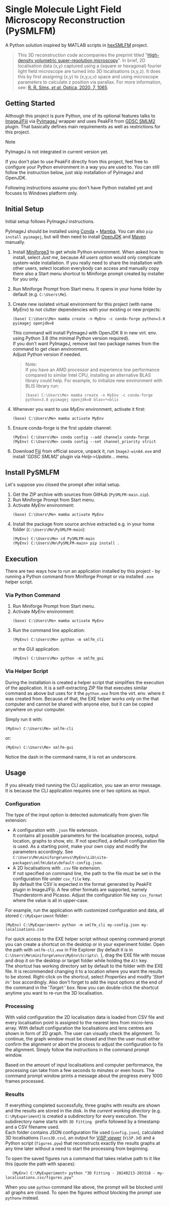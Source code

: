 # Single Molecule Light Field Microscopy Reconstruction (PySMLFM)

A Python solution inspired by MATLAB scripts in
[hexSMLFM](https://github.com/TheLeeLab/hexSMLFM) project.

> This 3D reconstruction code accompanies the preprint titled
"[High-density volumetric super-resolution microscopy](
https://www.biorxiv.org/content/10.1101/2023.05.02.539032v1)".
In brief, 2D localisation data (x,y) captured using a (square or hexagonal)
fourier light field microscope are turned into 3D localisations (x,y,z).
It does this by first assigning (x,y) to (x,y,u,v) space and using microscope
parameters to calculate z position via parallax. For more information, see:
[R. R. Sims, *et al.* Optica, 2020, 7, 1065](https://doi.org/10.1364/OPTICA.397172).

## Getting Started

Although this project is pure Python, one of its optional features talks to
[ImageJ/Fiji](https://imagej.net/) via [PyImageJ](https://github.com/imagej/pyimagej)
wrapper and uses PeakFit from [GDSC SMLM2](https://imagej.net/plugins/gdsc-smlm2)
plugin. That basically defines main requirements as well as restrictions for
this project.

> [!NOTE]
> PyImageJ is not integrated in current version yet.

If you don't plan to use PeakFit directly from this project, feel free to
configure your Python environment in a way you are used to. You can still
follow the instruction below, just skip installation of PyImageJ and OpenJDK.

Following instructions assume you don't have Python installed yet and focuses to
Windows platform only.

## Initial Setup

Initial setup follows PyImageJ instructions.

PyImageJ should be installed using [Conda](https://conda.io/) +
[Mamba](https://mamba.readthedocs.io/).
You can also `pip install pyimagej`, but will then need to install
[OpenJDK](https://en.wikipedia.org/wiki/OpenJDK) and
[Maven](https://maven.apache.org/) manually.

1. Install [Miniforge3](https://github.com/conda-forge/miniforge#miniforge3)
   to get whole Python environment. When asked how to install, select _Just me_,
   because _All users_ option would only complicate system-wide installation.
   If you really need to share the installation with other users, select
   location everybody can access and manually copy there also a Start menu
   shortcut to Miniforge prompt created by installer for you only.
2. Run Miniforge Prompt from Start menu. It opens in your home folder by default
   (e.g. `C:\Users\Me`).
3. Create new isolated virtual environment for this project (with name _MyEnv_)
   to not clutter dependencies with your existing or new projects:
   ```
   (base) C:\Users\Me> mamba create -n MyEnv -c conda-forge python=3.8 pyimagej openjdk=8
   ```
   This command will install PyImageJ with OpenJDK 8 in new virt. env. using
   Python 3.8 (the minimal Python version required).<br>
   If you don't want PyImageJ, remove last two package names from the command
   to get clean environment.<br>
   Adjust Python version if needed.

   > Note:<br>
   > If you have an AMD processor and experience low performance compared to
   > similar Intel CPU, installing an alternative BLAS library could help.
   > For example, to initialize new environment with BLIS library run:
   > ```
   > (base) C:\Users\Me> mamba create -n MyEnv -c conda-forge python=3.8 pyimagej openjdk=8 blas=*=blis
   > ```
4. Whenever you want to use _MyEnv_ environment, activate it first:
   ```
   (base) C:\Users\Me> mamba activate MyEnv
   ```
5. Ensure conda-forge is the first update channel:
   ```
   (MyEnv) C:\Users\Me> conda config --add channels conda-forge
   (MyEnv) C:\Users\Me> conda config --set channel_priority strict
   ```
6. Download [Fiji](https://imagej.net/software/fiji/) from official source,
   unpack it, run `ImageJ-win64.exe` and install '_GDSC&nbsp;SMLM2_' plugin via
   _Help_&#8209;>_Update..._ menu.

## Install PySMLFM

Let's suppose you closed the prompt after initial setup.

1. Get the ZIP archive with sources from GitHub (`PySMLFM-main.zip`).
2. Run Miniforge Prompt from Start menu.
3. Activate _MyEnv_ environment:
   ```
   (base) C:\Users\Me> mamba activate MyEnv
   ```
4. Install the package from source archive extracted e.g. in your home folder
   (`C:\Users\Me\PySMLFM-main`):
   ```
   (MyEnv) C:\Users\Me> cd PySMLFM-main
   (MyEnv) C:\Users\Me\PySMLFM-main> pip install .
   ```

## Execution

There are two ways how to run an application installed by this project -
by running a Python command from Miniforge Prompt or via installed `.exe`
helper script.

### Via Python Command

1. Run Miniforge Prompt from Start menu.
2. Activate _MyEnv_ environment:
   ```
   (base) C:\Users\Me> mamba activate MyEnv
   ```
3. Run the command line application:
   ```
   (MyEnv) C:\Users\Me> python -m smlfm_cli
   ```
   or the GUI application:
   ```
   (MyEnv) C:\Users\Me> python -m smlfm_gui
   ```

### Via Helper Script

During the installation is created a helper script that simplifies the execution
of the application. It is a self-extracting ZIP file that executes similar
command as above but uses for it the `python.exe` from the virt. env. where it
was created from. Because of that, the EXE helper works only on the that
computer and cannot be shared with anyone else, but it can be copied anywhere on
your computer.

Simply run it with:
```
(MyEnv) C:\Users\Me> smlfm-cli
```
or:
```
(MyEnv) C:\Users\Me> smlfm-gui
```
Notice the dash in the command name, it is not an underscore.

## Usage

If you already tried running the CLI application, you saw an error message.
It is because the CLI application requires one or two options as input.

### Configuration

The type of the input option is detected automatically from given file extension:
- A configuration with `.json` file extension.<br>
  It contains all possible parameters for the localisation process, output
  location, graphs to show, etc. If not specified, a default configuration file
  is used. As a starting point, make your own copy and modify the parameters
  accordingly. See
  `C:\Users\Me\miniforge\envs\MyEnv\Lib\site-packages\smlfm\data\default-config.json`.
- A 2D localisations with `.csv` file extension.<br>
  If not specified on command line, the path to the file must be set in the
  configuration file under `csv_file` key.<br>
  By default the CSV is expected in the format generated by PeakFit plugin
  in ImageJ/Fiji. A few other formats are supported, namely Thunderstorm and
  Picasso. Adjust the configuration file key `csv_format` where the value is
  all in upper-case.

For example, run the application with customized configuration and data, all
stored `C:\MyExperiment` folder:
   ```
   (MyEnv) C:\MyExperiment> python -m smlfm_cli my-config.json my-localisations.csv
   ```

For quick access to the EXE helper script without opening command prompt you can
create a shortcut on the desktop or in your experiment folder.
Open the path with `smlfm-cli.exe` in File Explorer (by default it is in
`C:\Users\Me\miniforge\envs\MyEnv\Scripts\ `), drag the EXE file with
mouse and drop it on the desktop or target folder while holding the `Alt` key.<br>
The shortcut has working directory set by default to the folder with the EXE file.
It is recommended changing it to a location where you want the results to be
stored. Right-click on the shortcut, select _Properties_ and modify '_Start in:_'
box accordingly. Also don't forget to add the input options at the end of the
command in the '_Target:_' box. Now you can double-click the shortcut anytime
you want to re-run the 3D localisation.

### Processing

With valid configuration the 2D localisation data is loaded from CSV file and
every localisation point is assigned to the nearest lens from micro-lens array.
With default configuration the localisations and lens centres are shown in form
of 2D graph. The user can visually check the alignment. To continue, the graph
window must be closed and then the user must either confirm the alignment or
abort the process to adjust the configuration to fix the alignment. Simply
follow the instructions in the command prompt window.

Based on the amount of input localisations and computer performance, the
processing can take from a few seconds to minutes or even hours. The command
prompt window prints a message about the progress every 1000 frames processed.

### Results

If everything completed successfully, three graphs with results are shown and
the results are stored in the disk. In the _current working directory_
(e.g. `C:\MyExperiment`) is created a subdirectory for every execution.
The subdirectory name starts with `3D Fitting ` prefix followed by a timestamp
and a CSV filename used.<br>
Each folder contains JSON configuration file used (`config.json`), calculated
3D localisations (`locs3D.csv`), an output for
[ViSP viewer](https://www.nature.com/articles/nmeth.2566) (`ViSP.3d`) and
a Python script (`figures.pyw`) that reconstructs exactly the results graphs at
any time later without a need to start the processing from beginning.

To open the saved figures run a command that takes relative path to it like this
(quote the path with spaces):
```
   (MyEnv) C:\MyExperiment> python "3D Fitting - 20240213-203318 - my-localisations.csv/figures.pyw"
```
When you use `python` command like above, the prompt will be blocked until all
graphs are closed. To open the figures without blocking the prompt use `pythonw`
instead.
